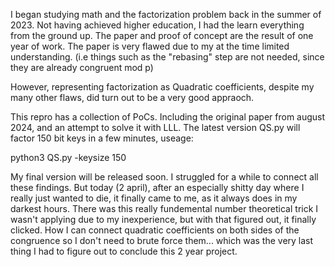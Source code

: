 I began studying math and the factorization problem back in the summer of 2023. 
Not having achieved higher education, I had the learn everything from the ground up.
The paper and proof of concept are the result of one year of work. The paper is very flawed due to my at the time limited understanding. (i.e things such as the "rebasing" step are not needed, since they are already congruent mod p)

However, representing factorization as Quadratic coefficients, despite my many other flaws, did turn out to be a very good appraoch.

This repro has a collection of PoCs. Including the original paper from august 2024, and an attempt to solve it with LLL.
The latest version QS.py will factor 150 bit keys in a few minutes, useage:

python3 QS.py -keysize 150

My final version will be released soon. I struggled for a while to connect all these findings. But today (2 april), after an especially shitty day where I really just wanted to die, it finally came to me, as it always does in my darkest hours.
There was this really fundemental number theoretical trick I wasn't applying due to my inexperience, but with that figured out, it finally clicked. How I can connect quadratic coefficients on both sides of the congruence so I don't need to brute force them... which was the very last thing I had to figure out to conclude this 2 year project.
